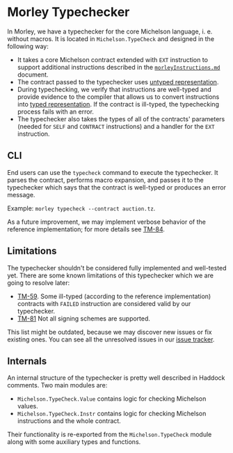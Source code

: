 # Morley Typechecker

In Morley, we have a typechecker for the core Michelson language, i. e. without macros.
It is located in `Michelson.TypeCheck` and designed in the following way:
* It takes a core Michelson contract extended with `EXT` instruction to support additional instructions described in the [`morleyInstructions.md`](./morleyInstructions.md) document.
* The contract passed to the typechecker uses [untyped representation](./michelsonTypes.md).
* During typechecking, we verify that instructions are well-typed and provide evidence to the compiler that allows us to convert instructions into [typed representation](./michelsonTypes.md). If the contract is ill-typed, the typechecking process fails with an error.
* The typechecker also takes the types of all of the contracts' parameters (needed for `SELF` and `CONTRACT` instructions) and a handler for the `EXT` instruction.

## CLI

End users can use the `typecheck` command to execute the typechecker.
It parses the contract, performs macro expansion, and passes it to the typechecker which says that the contract is well-typed or produces an error message.

Example: `morley typecheck --contract auction.tz`.

As a future improvement, we may implement verbose behavior of the reference implementation; for more details see [TM-84](https://issues.serokell.io/issue/TM-84).

## Limitations

The typechecker shouldn't be considered fully implemented and well-tested yet.
There are some known limitations of this typechecker which we are going to resolve later:
* [TM-59](https://issues.serokell.io/issue/TM-59). Some ill-typed (according to the reference implementation) contracts with `FAILED` instruction are considered valid by our typechecker.
* [TM-81](https://issues.serokell.io/issue/TM-81) Not all signing schemes are supported.

This list might be outdated, because we may discover new issues or fix existing ones.
You can see all the unresolved issues in our [issue tracker](https://issues.serokell.io/issues?q=project:%20%7BTezos%20Michelson%7D%20%23Unresolved).

## Internals

An internal structure of the typechecker is pretty well described in Haddock comments.
Two main modules are:
* `Michelson.TypeCheck.Value` contains logic for checking Michelson values.
* `Michelson.TypeCheck.Instr` contains logic for checking Michelson instructions and the whole contract.

Their functionality is re-exported from the `Michelson.TypeCheck` module along with some auxiliary types and functions.
